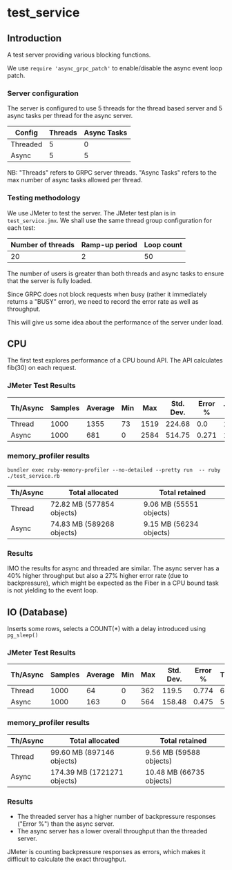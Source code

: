 test_service
============

## Introduction

A test server providing various blocking functions.

We use `require 'async_grpc_patch'` to enable/disable the async event loop patch.

### Server configuration

The server is configured to use 5 threads for the thread based server and 5 async tasks per thread for the async server.

| Config   | Threads | Async Tasks |
|----------|---------|-------------|
| Threaded | 5       | 0           |
| Async    | 5       | 5           |

NB: "Threads" refers to GRPC server threads. "Async Tasks" refers to the max number of async tasks allowed per thread.

### Testing methodology

We use JMeter to test the server. The JMeter test plan is in `test_service.jmx`. We shall use the same thread group
configuration for each test:

| Number of threads | Ramp-up period | Loop count |
|-------------------|----------------|------------|
| 20                | 2              | 50         |

The number of users is greater than both threads and async tasks to ensure that the server is fully loaded.

Since GRPC does not block requests when busy (rather it immediately returns a "BUSY" error), we need to record
the error rate as well as throughput.

This will give us some idea about the performance of the server under load.

## CPU

The first test explores performance of a CPU bound API. The API calculates fib(30) on each request.

### JMeter Test Results

| Th/Async | Samples | Average | Min | Max  | Std. Dev. | Error % | Throughput | Received KB/sec | Sent KB/sec | Avg. Bytes |
|----------|---------|---------|-----|------|-----------|---------|------------|-----------------|-------------|------------|
| Thread   | 1000    | 1355    | 73  | 1519 | 224.68    | 0.0     | 13.91      | 0.26            | 0.0         | 19.0       |
| Async    | 1000    | 681     | 0   | 2584 | 514.75    | 0.271   | 19.46      | 0.39            | 0.0         | 20.391     |

### memory_profiler results

```shell
bundler exec ruby-memory-profiler --no-detailed --pretty run  -- ruby ./test_service.rb
```

| Th/Async | Total allocated           | Total retained          |
|----------|---------------------------|-------------------------|
| Thread   | 72.82 MB (577854 objects) | 9.06 MB (55551 objects) |
| Async    | 74.83 MB (589268 objects) | 9.15 MB (56234 objects) | 

### Results

IMO the results for async and threaded are similar. The async server has a 40% higher throughput but also a 27% higher
error rate (due to backpressure), which might be expected as the Fiber in a CPU bound task is not yielding to the event loop.

## IO (Database)

Inserts some rows, selects a COUNT(*) with a delay introduced using `pg_sleep()`

### JMeter Test Results

| Th/Async | Samples | Average | Min | Max | Std. Dev. | Error % | Throughput | Received KB/sec | Sent KB/sec | Avg. Bytes |
|----------|---------|---------|-----|-----|-----------|---------|------------|-----------------|-------------|------------|
| Thread   | 1000    | 64      | 0   | 362 | 119.5     | 0.774   | 67.35      | 1.57            | 0.0         | 23.87      |    
| Async    | 1000    | 163     | 0   | 564 | 158.48    | 0.475   | 52.94      | 1.22            | 0.0         | 23.553     |

### memory_profiler results

| Th/Async | Total allocated             | Total retained           |
|----------|-----------------------------|--------------------------|
| Thread   | 99.60 MB (897146 objects)   | 9.56 MB (59588 objects)  |
| Async    | 174.39 MB (1721271 objects) | 10.48 MB (66735 objects) | 

### Results

- The threaded server has a higher number of backpressure responses ("Error %") than the async server.
- The async server has a lower overall throughput than the threaded server.

JMeter is counting backpressure responses as errors, which makes it difficult to calculate
the exact throughput.


